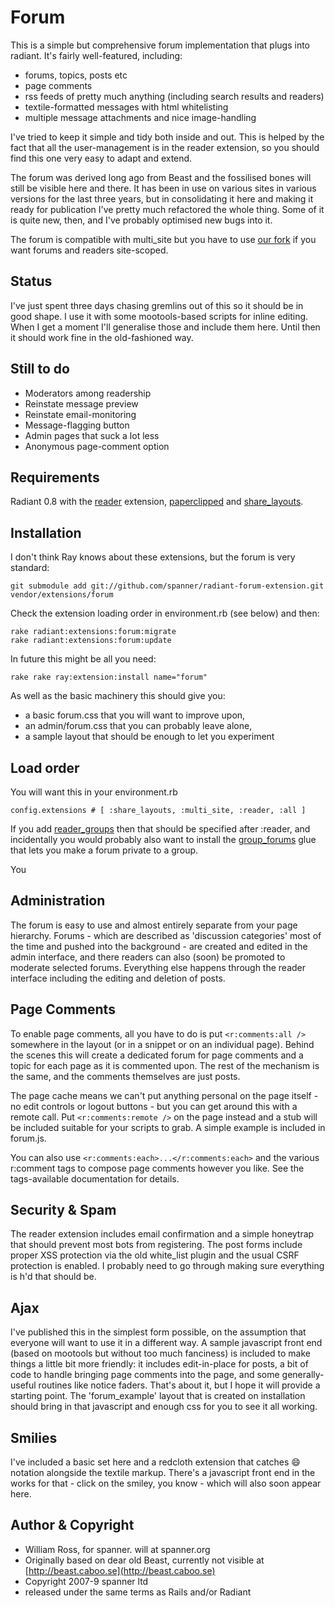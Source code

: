 # Forum

This is a simple but comprehensive forum implementation that plugs into radiant. It's fairly well-featured, including:

* forums, topics, posts etc
* page comments
* rss feeds of pretty much anything (including search results and readers)
* textile-formatted messages with html whitelisting
* multiple message attachments and nice image-handling

I've tried to keep it simple and tidy both inside and out. This is helped by the fact that all the user-management is in the reader extension, so you should find this one very easy to adapt and extend. 

The forum was derived long ago from Beast and the fossilised bones will still be visible here and there. It has been in use on various sites in various versions for the last three years, but in consolidating it here and making it ready for publication I've pretty much refactored the whole thing. Some of it is quite new, then, and I've probably optimised new bugs into it. 

The forum is compatible with multi_site but you have to use [our fork](https://github.com/spanner/radiant-multi-site-extension) if you want forums and readers site-scoped.

## Status

I've just spent three days chasing gremlins out of this so it should be in good shape. I use it with some mootools-based scripts for inline editing. When I get a moment I'll generalise those and include them here. Until then it should work fine in the old-fashioned way.

## Still to do

* Moderators among readership
* Reinstate message preview
* Reinstate email-monitoring
* Message-flagging button
* Admin pages that suck a lot less
* Anonymous page-comment option

## Requirements

Radiant 0.8 with the [reader](http://github.com/spanner/radiant-reader-extension) extension, [paperclipped](https://github.com/kbingman/paperclipped/tree) and [share_layouts](https://github.com/radiant/radiant-share-layouts-extension/tree).

## Installation

I don't think Ray knows about these extensions, but the forum is very standard:

	git submodule add git://github.com/spanner/radiant-forum-extension.git vendor/extensions/forum

Check the extension loading order in environment.rb (see below) and then:

	rake radiant:extensions:forum:migrate
	rake radiant:extensions:forum:update

In future this might be all you need:

	rake rake ray:extension:install name="forum"

As well as the basic machinery this should give you:

* a basic forum.css that you will want to improve upon,
* an admin/forum.css that you can probably leave alone, 
* a sample layout that should be enough to let you experiment

## Load order

You will want this in your environment.rb

	config.extensions # [ :share_layouts, :multi_site, :reader, :all ] 
	
If you add [reader_groups](http://github.com/spanner/radiant-reader_groups-extension) then that should be specified after :reader, and incidentally you would probably also want to install the [group_forums](http://github.com/spanner/radiant-group_forums-extension) glue that lets you make a forum private to a group.

You

## Administration

The forum is easy to use and almost entirely separate from your page hierarchy. Forums - which are described as 'discussion categories' most of the time and pushed into the background - are created and edited in the admin interface, and there readers can also (soon) be promoted to moderate selected forums. Everything else happens through the reader interface including the editing and deletion of posts.

## Page Comments

To enable page comments, all you have to do is put `<r:comments:all />` somewhere in the layout (or in a snippet or on an individual page). Behind the scenes this will create a dedicated forum for page comments and a topic for each page as it is commented upon. The rest of the mechanism is the same, and the comments themselves are just posts. 

The page cache means we can't put anything personal on the page itself - no edit controls or logout buttons - but you can get around this with a remote call. Put `<r:comments:remote />` on the page instead and a stub will be included suitable for your scripts to grab. A simple example is included in forum.js.

You can also use `<r:comments:each>...</r:comments:each>` and the various r:comment tags to compose page comments however you like. See the tags-available documentation for details.

## Security & Spam

The reader extension includes email confirmation and a simple honeytrap that should prevent most bots from registering. The post forms include proper XSS protection via the old white_list plugin and the usual CSRF protection is enabled. I probably need to go through making sure everything is h'd that should be.

## Ajax

I've published this in the simplest form possible, on the assumption that everyone will want to use it in a different way. A sample javascript front end (based on mootools but without too much fanciness) is included to make things a little bit more friendly: it includes edit-in-place for posts, a bit of code to handle bringing page comments into the page, and some generally-useful routines like notice faders. That's about it, but I hope it will provide a starting point. The 'forum_example' layout that is created on installation should bring in that javascript and enough css for you to see it all working.

## Smilies

I've included a basic set here and a redcloth extension that catches :smile: notation alongside the textile markup. There's a javascript front end in the works for that - click on the smiley, you know - which will also soon appear here.

## Author & Copyright

* William Ross, for spanner. will at spanner.org
* Originally based on dear old Beast, currently not visible at [http://beast.caboo.se](http://beast.caboo.se)
* Copyright 2007-9 spanner ltd
* released under the same terms as Rails and/or Radiant